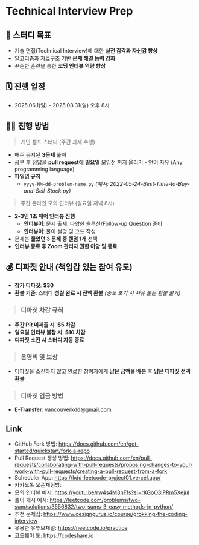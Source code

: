 # Technical Interview Prep

## 📝 스터디 목표

- 기술 면접(Technical Interview)에 대한 **실전 감각과 자신감 향상**
- 알고리즘과 자료구조 기반 **문제 해결 능력 강화**
- 꾸준한 훈련을 통한 **코딩 인터뷰 역량 향상**

## 🗓️ 진행 일정

- 2025.06.1(일) - 2025.08.31(일) 오후 8시

##  👨‍💻 진행 방법

> 개인 셀프 스터디 (주간 과제 수행)

- 매주 공지된 **3문제** 풀이
- 공부 후 정답을 **pull request**에 **일요일** 모임전 까지 올리기 - 언어 자유 (Any programming language)
- **파일명 규칙**
  - `yyyy-MM-dd-problem-name.py`
    *(예시: 2022-05-24-Best-Time-to-Buy-and-Sell-Stock.py)*

> 주간 온라인 모의 인터뷰 (일요일 저녁 8시)

- **2-3인 1조 페어 인터뷰 진행**
  - **인터뷰어**: 문제 출제, 다양한 솔루션/Follow-up Question 준비
  - **인터뷰이**: 풀이 설명 및 코드 작성
- 문제는 **풀었던 3 문제 중 랜덤 1개** 선택
- **인터뷰 종료 후 Zoom 관리자 권한 이양 및 종료**

## 💰 디파짓 안내 (책임감 있는 참여 유도)

- **참가 디파짓**: **$30**
- **환불 기준**: 스터디 **성실 완료 시 전액 환불** 
    *(중도 포기 시 사유 불문 환불 불가)*
> ### **디파짓 차감 규칙**

- **주간 PR 미제출 시**: **$5 차감**
- **일요일 인터뷰 불참 시**: **$10 차감**
- **디파짓 소진 시 스터디 자동 종료**

> ### **운영비 및 보상**
- 디파짓을 소진하지 않고 완료한 참여자에게 **남은 금액을 배분** 후
    **남은 디파짓 전액 환불**

>### **디파짓 입금 방법**
- **E-Transfer**: [vancouverkdd@gmail.com](mailto:vancouverkdd@gmail.com)

## Link
- GitHub Fork 방법: https://docs.github.com/en/get-started/quickstart/fork-a-repo  
- Pull Request 생성 방법: https://docs.github.com/en/pull-requests/collaborating-with-pull-requests/proposing-changes-to-your-work-with-pull-requests/creating-a-pull-request-from-a-fork
- Scheduler App: https://kdd-leetcode-project01.vercel.app/
- 카카오톡 오픈채팅방: 
- 모의 인터뷰 예시: https://youtu.be/rw4s4M3hFfs?si=rKGoO3lPRm5Xejul  
- 풀이 게시 예시: https://leetcode.com/problems/two-sum/solutions/3556832/two-sums-3-easy-methods-in-python/
- 추천 문제집: https://www.designgurus.io/course/grokking-the-coding-interview
- 유용한 유투브채널: https://neetcode.io/practice
- 코드쉐어 툴: https://codeshare.io
